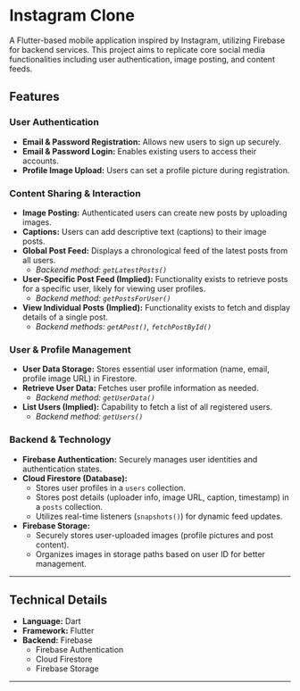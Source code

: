 # Instagram Clone

A Flutter-based mobile application inspired by Instagram, utilizing Firebase for backend services. This project aims to replicate core social media functionalities including user authentication, image posting, and content feeds.

## Features

### User Authentication
- **Email & Password Registration:** Allows new users to sign up securely.
- **Email & Password Login:** Enables existing users to access their accounts.
- **Profile Image Upload:** Users can set a profile picture during registration.

### Content Sharing & Interaction
- **Image Posting:** Authenticated users can create new posts by uploading images.
- **Captions:** Users can add descriptive text (captions) to their image posts.
- **Global Post Feed:** Displays a chronological feed of the latest posts from all users.
  - _Backend method: `getLatestPosts()`_
- **User-Specific Post Feed (Implied):** Functionality exists to retrieve posts for a specific user, likely for viewing user profiles.
  - _Backend method: `getPostsForUser()`_
- **View Individual Posts (Implied):** Functionality exists to fetch and display details of a single post.
  - _Backend methods: `getAPost()`, `fetchPostById()`_

### User & Profile Management
- **User Data Storage:** Stores essential user information (name, email, profile image URL) in Firestore.
- **Retrieve User Data:** Fetches user profile information as needed.
  - _Backend method: `getUserData()`_
- **List Users (Implied):** Capability to fetch a list of all registered users.
  - _Backend method: `getUsers()`_

### Backend & Technology
- **Firebase Authentication:** Securely manages user identities and authentication states.
- **Cloud Firestore (Database):**
    - Stores user profiles in a `users` collection.
    - Stores post details (uploader info, image URL, caption, timestamp) in a `posts` collection.
    - Utilizes real-time listeners (`snapshots()`) for dynamic feed updates.
- **Firebase Storage:**
    - Securely stores user-uploaded images (profile pictures and post content).
    - Organizes images in storage paths based on user ID for better management.

---

## Technical Details

- **Language:** Dart
- **Framework:** Flutter
- **Backend:** Firebase
    - Firebase Authentication
    - Cloud Firestore
    - Firebase Storage

---


